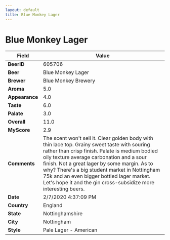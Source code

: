 ```yaml
---
layout: default
title: Blue Monkey Lager
---
```


# Blue Monkey Lager

| Field         | Value     |
|---------------|-----------|
| **BeerID** | 605706 |
| **Beer** | Blue Monkey Lager |
| **Brewer** | Blue Monkey Brewery |
| **Aroma** | 5.0 |
| **Appearance** | 4.0 |
| **Taste** | 6.0 |
| **Palate** | 3.0 |
| **Overall** | 11.0 |
| **MyScore** | 2.9 |
| **Comments** | The scent won't sell it. Clear golden body with thin lace top. Grainy sweet taste with souring rather than crisp finish. Palate is medium bodied oily texture average carbonation and a sour finish. Not a great lager by some margin. As to why? There's a big student market in Nottingham 75k and an even bigger bottled lager market. Let's hope it and the gin cross-subsidize more interesting beers. |
| **Date** | 2/7/2020 4:37:09 PM |
| **Country** | England |
| **State** | Nottinghamshire |
| **City** | Nottingham |
| **Style** | Pale Lager - American |
